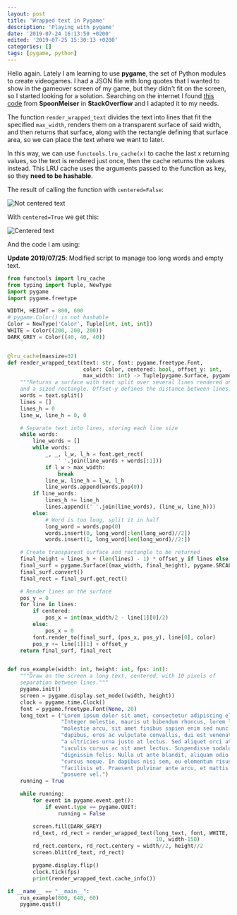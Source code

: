 ```yaml
---
layout: post
title: 'Wrapped text in Pygame'
description: 'Playing with pygame'
date: '2019-07-24 16:13:50 +0200'
edited: '2019-07-25 15:30:13 +0200'
categories: []
tags: [pygame, python]
---
```


Hello again. Lately I am learning to use **pygame**, the set of Python modules to create videogames. I had a JSON file with long quotes
that I wanted to show in the gameover screen of my game, but they didn't fit on the screen, so I started looking for a solution.
Searching on the internet I found [this code](https://stackoverflow.com/questions/49432109/how-to-wrap-text-in-pygame-using-pygame-font-font#49433498)
from **SpoonMeiser** in **StackOverflow** and I adapted it to my needs.

The function `render_wrapped_text` divides the text into lines that fit the specified `max_width`, renders them on
a transparent surface of said width, and then returns that surface, along with the rectangle defining that surface area, so
we can place the text where we want to later.

In this way, we can use `functools.lru_cache(x)` to cache the last x returning values, so the text is rendered just once,
then the cache returns the values instead. This LRU cache uses the arguments passed to the function as key, so they
**need to be hashable**.

The result of calling the function with `centered=False`:

![Not centered text](https://i.imgur.com/PLasJh7.png)

With `centered=True` we get this:

![Centered text](https://i.imgur.com/2eKQNCy.png)

And the code I am using:

**Update 2019/07/25**: Modified script to manage too long words and empty text.
```python
from functools import lru_cache
from typing import Tuple, NewType
import pygame
import pygame.freetype

WIDTH, HEIGHT = 800, 600
# pygame.Color() is not hashable
Color = NewType('Color', Tuple[int, int, int])
WHITE = Color((200, 200, 200))
DARK_GREY = Color((40, 40, 40))


@lru_cache(maxsize=32)
def render_wrapped_text(text: str, font: pygame.freetype.Font,
                        color: Color, centered: bool, offset_y: int,
                        max_width: int) -> Tuple[pygame.Surface, pygame.Rect]:
    """Returns a surface with text split over several lines rendered on it
    and a sized rectangle. Offset-y defines the distance between lines."""
    words = text.split()
    lines = []
    lines_h = 0
    line_w, line_h = 0, 0

    # Separate text into lines, storing each line size
    while words:
        line_words = []
        while words:
            _, _, l_w, l_h = font.get_rect(
                ' '.join(line_words + words[:1]))
            if l_w > max_width:
                break
            line_w, line_h = l_w, l_h
            line_words.append(words.pop(0))
        if line_words:
            lines_h += line_h
            lines.append((' '.join(line_words), (line_w, line_h)))
        else:
            # Word is too long, split it in half
            long_word = words.pop(0)
            words.insert(0, long_word[:len(long_word)//2])
            words.insert(1, long_word[len(long_word)//2:])

    # Create transparent surface and rectangle to be returned
    final_height = lines_h + (len(lines) - 1) * offset_y if lines else lines_h
    final_surf = pygame.Surface((max_width, final_height), pygame.SRCALPHA, 32)
    final_surf.convert()
    final_rect = final_surf.get_rect()

    # Render lines on the surface
    pos_y = 0
    for line in lines:
        if centered:
            pos_x = int(max_width/2 - line[1][0]/2)
        else:
            pos_x = 0
        font.render_to(final_surf, (pos_x, pos_y), line[0], color)
        pos_y += line[1][1] + offset_y
    return final_surf, final_rect


def run_example(width: int, height: int, fps: int):
    """Draw on the screen a long text, centered, with 10 pixels of
    separation between lines."""
    pygame.init()
    screen = pygame.display.set_mode((width, height))
    clock = pygame.time.Clock()
    font = pygame.freetype.Font(None, 20)
    long_text = ("Lorem ipsum dolor sit amet, consectetur adipiscing elit. "
                 "Integer molestie, mauris ut bibendum rhoncus, lorem libero "
                 "molestie arcu, sit amet finibus sapien enim sed nunc. Cras "
                 "dapibus, eros ac vulputate convallis, dui est venenatis ex, "
                 "a ultricies urna justo at lectus. Sed aliquet orci at urna "
                 "iaculis cursus ac sit amet lectus. Suspendisse sodales "
                 "dignissim felis. Nulla ut ante blandit, aliquam odio quis, "
                 "cursus neque. In dapibus nisi sem, eu elementum risus "
                 "facilisis et. Praesent pulvinar ante arcu, et mattis lorem "
                 "posuere vel.")
    running = True

    while running:
        for event in pygame.event.get():
            if event.type == pygame.QUIT:
                running = False

        screen.fill(DARK_GREY)
        rd_text, rd_rect = render_wrapped_text(long_text, font, WHITE, True,
                                               10, width-150)
        rd_rect.centerx, rd_rect.centery = width//2, height//2
        screen.blit(rd_text, rd_rect)

        pygame.display.flip()
        clock.tick(fps)
        print(render_wrapped_text.cache_info())

if __name__ == "__main__":
    run_example(800, 640, 60)
    pygame.quit()

```
